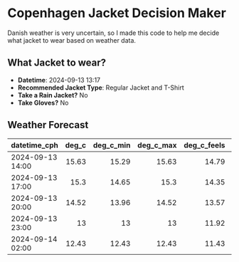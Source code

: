 
# Copenhagen Jacket Decision Maker

Danish weather is very uncertain, so I made this code to help me decide what jacket to wear based on weather data.

## What Jacket to wear?

- **Datetime**: 2024-09-13 13:17
- **Recommended Jacket Type**: Regular Jacket and T-Shirt
- **Take a Rain Jacket?** No
- **Take Gloves?** No

## Weather Forecast
| datetime_cph     |   deg_c |   deg_c_min |   deg_c_max |   deg_c_feels | weather   | wind   | rain   |
|:-----------------|--------:|------------:|------------:|--------------:|:----------|:-------|:-------|
| 2024-09-13 14:00 |   15.63 |       15.29 |       15.63 |         14.79 | Clouds    | Medium | None   |
| 2024-09-13 17:00 |   15.3  |       14.65 |       15.3  |         14.35 | Clouds    | Medium | None   |
| 2024-09-13 20:00 |   14.52 |       13.96 |       14.52 |         13.57 | Clouds    | Medium | None   |
| 2024-09-13 23:00 |   13    |       13    |       13    |         11.92 | Clouds    | Medium | None   |
| 2024-09-14 02:00 |   12.43 |       12.43 |       12.43 |         11.43 | Clouds    | Medium | None   |
        